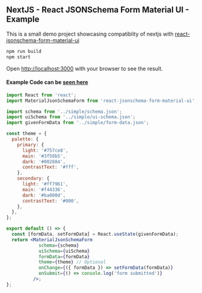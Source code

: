 ## NextJS - React JSONSchema Form Material UI - Example

This is a small demo project showcasing compatiblity of nextjs with [react-jsonschema-form-material-ui](https://github.com/vip-git/react-jsonschema-form-material-ui)

```bash
npm run build
npm start
```

Open [http://localhost:3000](http://localhost:3000) with your browser to see the result.

#### Example Code can be [seen here](./pages/index.js)
```jsx
import React from 'react';
import MaterialJsonSchemaForm from 'react-jsonschema-form-material-ui';

import schema from '../simple/schema.json';
import uiSchema from '../simple/ui-schema.json';
import givenFormData from '../simple/form-data.json';

const theme = {
  palette: {
    primary: {
      light: '#757ce8',
      main: '#3f50b5',
      dark: '#002884',
      contrastText: '#fff',
    },
    secondary: {
      light: '#ff7961',
      main: '#f44336',
      dark: '#ba000d',
      contrastText: '#000',
    },
  },
};

export default () => {
  const [formData, setFormData] = React.useState(givenFormData);
  return <MaterialJsonSchemaForm 
            schema={schema} 
            uiSchema={uiSchema} 
            formData={formData} 
            theme={theme} // Optional
            onChange={({ formData }) => setFormData(formData)}
            onSubmit={() => console.log('form submitted')}
          />;
};
```
